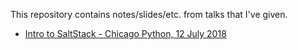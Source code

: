 This repository contains notes/slides/etc. from talks that I've given.

- [Intro to SaltStack - Chicago Python, 12 July 2018](https://github.com/terminalmage/talks/tree/master/2018-07-chipy)
